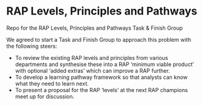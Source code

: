 # RAP Levels, Principles and Pathways
Repo for the RAP Levels, Principles and Pathways Task &amp; Finish Group

We agreed to start a Task and Finish Group to approach this problem with the following steers:
- To review the existing RAP levels and principles from various departments and synthesise these into a RAP ‘minimum viable product’ with optional ‘added extras’ which can improve a RAP further.
- To develop a learning pathway framework so that analysts can know what they need to learn next.
- To present a proposal for the RAP ‘levels’ at the next RAP champions meet up for discussion.
